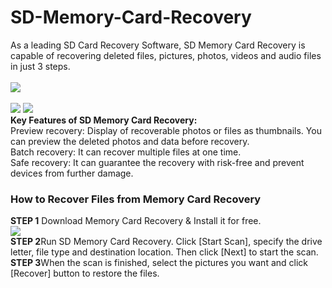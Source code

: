 SD-Memory-Card-Recovery
=======================

As a leading SD Card Recovery Software, SD Memory Card Recovery is capable of recovering deleted files, pictures, photos, videos and audio files in just 3 steps.<br /><br />
<a href="http://www.lionsea.com/download/cardrecoverypro/SD_Memory_Card_Recovery_Pro_Setup.exe"><img src="http://www1.pictures.zimbio.com/mp/GlvUzOlsr6_l.jpg"></a><br /><br />
<a href="http://www.lionsea.com/product_sdmemorycardrecoverypro.php"><img src="http://www1.pictures.zimbio.com/mp/SLz7isdl8qll.jpg" /></a>   <a href=""><img src="http://www4.pictures.zimbio.com/mp/3CI97882nYhl.jpg" /></a><br />
<strong>Key Features of SD Memory Card Recovery:</strong><br />
Preview recovery: Display of recoverable photos or files as thumbnails. You can preview the deleted photos and data before recovery.<br />
Batch recovery: It can recover multiple files at one time.<br />
Safe recovery: It can guarantee the recovery with risk-free and prevent devices from further damage.<br />
<h3>How to Recover Files from Memory Card Recovery</h3>

<strong>STEP 1</strong> Download Memory Card Recovery & Install it for free. <br />
<a href="http://www.lionsea.com/product_sdmemorycardrecoverypro.php"><img src="https://s3.amazonaws.com/assets.rbl.ms/76521/origin.jpg" /></a><br />
<strong>STEP 2</strong>Run SD Memory Card Recovery. Click [Start Scan], specify the drive letter, file type and destination location. Then click [Next] to start the scan. <br />
<strong>STEP 3</strong>When the scan is finished, select the pictures you want and click [Recover] button to restore the files.<br />
